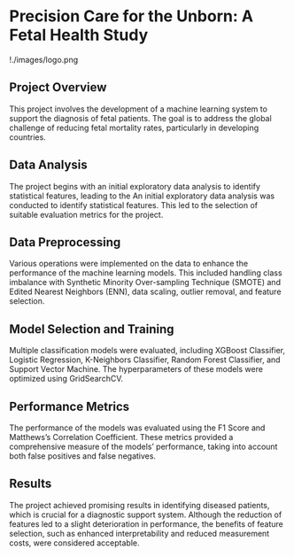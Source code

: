 # Precision Care for the Unborn: A Fetal Health Study
!./images/logo.png
## Project Overview
This project involves the development of a machine learning system to support the diagnosis of fetal patients. The goal is to address the global challenge of reducing fetal mortality rates, particularly in developing countries.

## Data Analysis
The project begins with an initial exploratory data analysis to identify statistical features, leading to the An initial exploratory data analysis was conducted to identify statistical features. This led to the selection of suitable evaluation metrics for the project.

## Data Preprocessing
Various operations were implemented on the data to enhance the performance of the machine learning models. This included handling class imbalance with Synthetic Minority Over-sampling Technique (SMOTE) and Edited Nearest Neighbors (ENN), data scaling, outlier removal, and feature selection.

## Model Selection and Training
Multiple classification models were evaluated, including XGBoost Classifier, Logistic Regression, K-Neighbors Classifier, Random Forest Classifier, and Support Vector Machine. The hyperparameters of these models were optimized using GridSearchCV.

## Performance Metrics
The performance of the models was evaluated using the F1 Score and Matthews’s Correlation Coefficient. These metrics provided a comprehensive measure of the models’ performance, taking into account both false positives and false negatives.

## Results
The project achieved promising results in identifying diseased patients, which is crucial for a diagnostic support system. Although the reduction of features led to a slight deterioration in performance, the benefits of feature selection, such as enhanced interpretability and reduced measurement costs, were considered acceptable.



